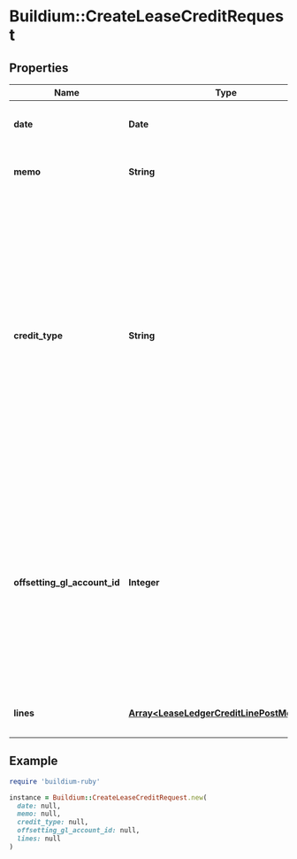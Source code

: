 # Buildium::CreateLeaseCreditRequest

## Properties

| Name | Type | Description | Notes |
| ---- | ---- | ----------- | ----- |
| **date** | **Date** | Date of the transaction. The date must be formatted as YYYY-MM-DD. |  |
| **memo** | **String** | Description of the transaction. The value cannot exceed 65 characters. | [optional] |
| **credit_type** | **String** | Indicates how the credit should be applied.  &lt;ul&gt;&lt;li&gt;WaiveUnpaid - This credit type allows for reversing one or more charges without losing record of what has changed.&lt;/li&gt;&lt;li&gt;Exchange - This credit type allows for one of the following: 1) Reimburse a resident for a out-of-pocket expense, 2) Compensate for a service, 3) Write-off a resident balance considered uncollectable.&lt;/li&gt;&lt;li&gt;PreviouslyDeposited - This credit type allows for issuing a credit against payments that have already been deposited.&lt;/li&gt;&lt;/ul&gt; |  |
| **offsetting_gl_account_id** | **Integer** | Sets the offsetting general ledger account identifier for the credit.  &lt;br /&gt;This value must be provided when the &#x60;CreditType&#x60; field is set to &#x60;Exchange&#x60; or &#x60;PreviouslyDeposited&#x60;.  &lt;br /&gt;When the &#x60;CreditType&#x60; is &#x60;Exchange&#x60; this must be an *expense* general ledger account type.  &lt;br /&gt;When the &#x60;CreditType&#x60; is &#x60;PreviouslyDeposited&#x60; this must be an *equity* general ledger account type. | [optional] |
| **lines** | [**Array&lt;LeaseLedgerCreditLinePostMessage&gt;**](LeaseLedgerCreditLinePostMessage.md) | A collection of line items included in the credit. At least one line item is required. |  |

## Example

```ruby
require 'buildium-ruby'

instance = Buildium::CreateLeaseCreditRequest.new(
  date: null,
  memo: null,
  credit_type: null,
  offsetting_gl_account_id: null,
  lines: null
)
```

